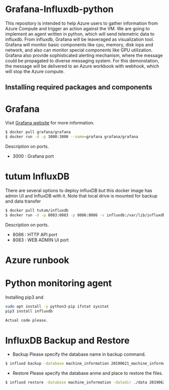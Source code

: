 # Grafana-Influxdb-python
This repository is intended to help Azure users to gather information from Azure Compute and trigger an action against the VM. We are going to implement an agent written in python, which will send telemetric data to influxdb. From influxdb, Grafana will be leaveraged as visualization tool. Grafana will monitor basic components like cpu, memory, disk iops and network, and also can monitor special components like GPU utilization. Grafana also provide sophisticated alerting mechanism, where the message could be propagated to diverse messaging system. For this demonstation, the message will be delivered to an Azure workbook with webhook, which will stop the Azure compute.
 

## Installing required packages and components

# Grafana
Visit [Grafana website](https://grafana.com/) for more information.

```bash
$ docker pull grafana/grafana
$ docker run -d -p 3000:3000 --name=grafana grafana/grafana
```
Description on ports.
- 3000 : Grafana port

# tutum InfluxDB
There are several options to deploy influxDB but this docker image has admin UI and InfluxDB with it. Note that local drive is mounted for backup and data transfer

```bash
$ docker pull tutum/influxdb
$ docker run -d -p 8083:8083 -p 8086:8086 -v influxdb:/var/lib/influxdb tutum/influxdb:latest
```
Description on ports.
- 8086 : HTTP API port
- 8083 : WEB ADMIN UI port

# Azure runbook


# Python monitoring agent

Installing pip3 and 
```bash
sudo apt install -y python3-pip ifstat sysstat
pip3 install influxdb
```

```bash
Actual code please.
```

# InfluxDB Backup and Restore

* Backup 
Please specify the database name in backup command.
```bash
$ influxd backup -database machine_information 20190621_machine_information
```

* Restore
Please specify the database anme and place to restore the files.
```bash
$ influxd restore -database machine_information -datadir ./data 20190621_machine_information
```